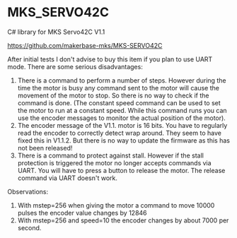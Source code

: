 # MKS_SERVO42C
C# library for MKS Servo42C V1.1

https://github.com/makerbase-mks/MKS-SERVO42C

After initial tests I don't advise to buy this item if you plan to use UART mode. There are some serious disadvantages:
1. There is a command to perform a number of steps. However during the time the motor is busy any command sent to the motor will cause the movement of the motor to stop. So there is no way to check if the command is done. (The constant speed command can be used to set the motor to run at a constant speed. While this command runs you can use the encoder messages to monitor the actual position of the motor).
2. The encoder message of the V1.1. motor is 16 bits. You have to regularly read the encoder to correctly detect wrap around. They seem to have fixed this in V1.1.2. But there is no way to update the firmware as this has not been released!
2. There is a command to protect against stall. However if the stall protection is triggered the motor no longer accepts commands via UART. You will have to press a button to release the motor. The release command via UART doesn't work.

Observations:
1. With mstep=256 when giving the motor a command to move 10000 pulses the encoder value changes by 12846
2. With mstep=256 and speed=10 the encoder changes by about 7000 per second.


